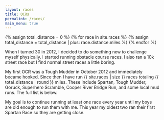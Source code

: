 ```yaml
---
layout: races
title: OCRs
permalink: /races/
main_menu: true
---
```


{% assign total_distance = 0 %}
{% for race in site.races %}
  {% assign total_distance = total_distance | plus: race.distance.miles %}
{% endfor %}

When I turned 30 in 2012, I decided to do something new to challenge myself physically. I started running obstacle course races. I also ran a 10k street race but I find normal street races a little boring.

My first OCR was a Tough Mudder in October 2012 and immediately became hooked. Since then I have run {{ site.races | size }} races totaling {{ total_distance | round }} miles. These include Spartan, Tough Mudder, Goruck, Superhero Scramble, Cooper River Bridge Run, and some local mud runs. The full list is below.

My goal is to continue running at least one race every year until my boys are old enough to run them with me. This year my oldest two ran their first Spartan Race so they are getting close.
